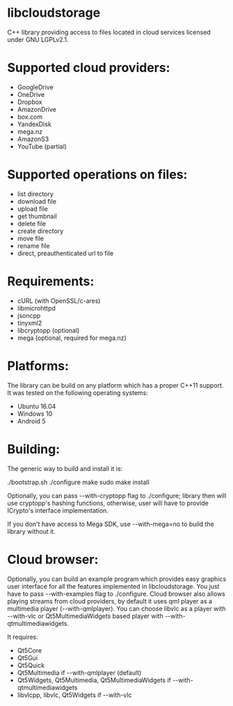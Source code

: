# libcloudstorage

C++ library providing access to files located in cloud services
licensed under GNU LGPLv2.1.

Supported cloud providers:
==========================

* GoogleDrive
* OneDrive
* Dropbox
* AmazonDrive
* box.com
* YandexDisk
* mega.nz
* AmazonS3
* YouTube (partial)

Supported operations on files:
==============================

* list directory
* download file
* upload file
* get thumbnail
* delete file
* create directory
* move file
* rename file
* direct, preauthenticated url to file

Requirements:
=============

* cURL (with OpenSSL/c-ares)
* libmicrohttpd
* jsoncpp
* tinyxml2
* libcryptopp (optional)
* mega (optional, required for mega.nz)

Platforms:
==========

The library can be build on any platform which has a proper C++11 support.
It was tested on the following operating systems:
* Ubuntu 16.04
* Windows 10
* Android 5

Building:
===============

The generic way to build and install it is:

  ./bootstrap.sh
  ./configure
  make
  sudo make install

Optionally, you can pass --with-cryptopp flag to ./configure;
library then will use cryptopp's hashing functions, otherwise, user
will have to provide ICrypto's interface implementation.

If you don't have access to Mega SDK, use --with-mega=no to build
the library without it.

Cloud browser:
=============

Optionally, you can build an example program which provides easy
graphics user interface for all the features implemented in libcloudstorage.
You just have to pass --with-examples flag to ./configure. Cloud browser also
allows playing streams from cloud providers, by default it uses qml player as
a multimedia player (--with-qmlplayer). You can choose libvlc as a
player with --with-vlc or Qt5MultimediaWidgets based player with
--with-qtmultimediawidgets.

It requires:
* Qt5Core
* Qt5Gui
* Qt5Quick
* Qt5Multimedia if --with-qmlplayer (default)
* Qt5Widgets, Qt5Multimedia, Qt5MultimediaWidgets if --with-qtmultimediawidgets
* libvlcpp, libvlc, Qt5Widgets if --with-vlc
